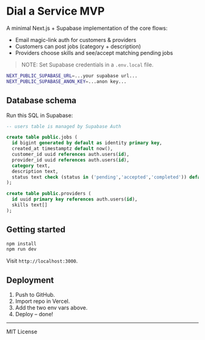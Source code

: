 # Dial a Service MVP

A minimal Next.js + Supabase implementation of the core flows:

* Email magic-link auth for customers & providers
* Customers can post jobs (category + description)
* Providers choose skills and see/accept matching pending jobs

> NOTE: Set Supabase credentials in a `.env.local` file.

```bash
NEXT_PUBLIC_SUPABASE_URL=...your supabase url...
NEXT_PUBLIC_SUPABASE_ANON_KEY=...anon key...
```

## Database schema

Run this SQL in Supabase:

```sql
-- users table is managed by Supabase Auth

create table public.jobs (
  id bigint generated by default as identity primary key,
  created_at timestamptz default now(),
  customer_id uuid references auth.users(id),
  provider_id uuid references auth.users(id),
  category text,
  description text,
  status text check (status in ('pending','accepted','completed')) default 'pending'
);

create table public.providers (
  id uuid primary key references auth.users(id),
  skills text[]
);
```

## Getting started

```bash
npm install
npm run dev
```

Visit `http://localhost:3000`.

## Deployment

1. Push to GitHub.
2. Import repo in Vercel.
3. Add the two env vars above.
4. Deploy – done!

---
MIT License
